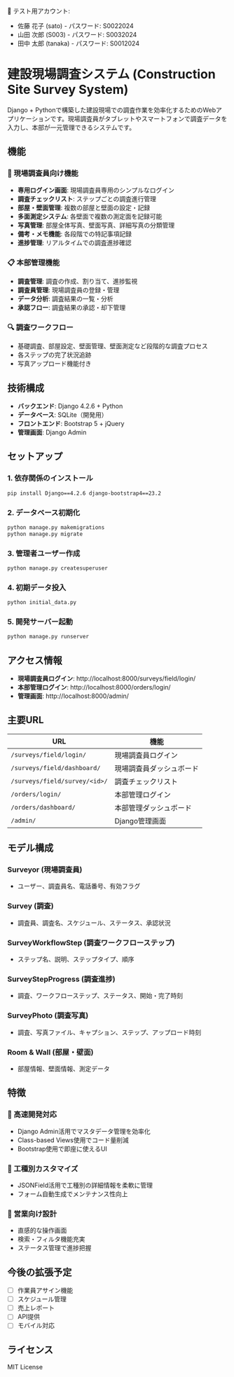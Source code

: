   🔐 テスト用アカウント:
  - 佐藤 花子 (sato) - パスワード: S0022024
  - 山田 次郎 (S003) - パスワード: S0032024
  - 田中 太郎 (tanaka) - パスワード: S0012024
  


# 建設現場調査システム (Construction Site Survey System)

Django + Pythonで構築した建設現場での調査作業を効率化するためのWebアプリケーションです。現場調査員がタブレットやスマートフォンで調査データを入力し、本部が一元管理できるシステムです。

## 機能

### 🎯 現場調査員向け機能
- **専用ログイン画面**: 現場調査員専用のシンプルなログイン
- **調査チェックリスト**: ステップごとの調査進行管理
- **部屋・壁面管理**: 複数の部屋と壁面の設定・記録
- **多面測定システム**: 各壁面で複数の測定面を記録可能
- **写真管理**: 部屋全体写真、壁面写真、詳細写真の分類管理
- **備考・メモ機能**: 各段階での特記事項記録
- **進捗管理**: リアルタイムでの調査進捗確認

### 📋 本部管理機能
- **調査管理**: 調査の作成、割り当て、進捗監視
- **調査員管理**: 現場調査員の登録・管理
- **データ分析**: 調査結果の一覧・分析
- **承認フロー**: 調査結果の承認・却下管理

### 🔍 調査ワークフロー
- 基礎調査、部屋設定、壁面管理、壁面測定など段階的な調査プロセス
- 各ステップの完了状況追跡
- 写真アップロード機能付き

## 技術構成

- **バックエンド**: Django 4.2.6 + Python
- **データベース**: SQLite（開発用）
- **フロントエンド**: Bootstrap 5 + jQuery
- **管理画面**: Django Admin

## セットアップ

### 1. 依存関係のインストール
```bash
pip install Django==4.2.6 django-bootstrap4==23.2
```

### 2. データベース初期化
```bash
python manage.py makemigrations
python manage.py migrate
```

### 3. 管理者ユーザー作成
```bash
python manage.py createsuperuser
```

### 4. 初期データ投入
```bash
python initial_data.py
```

### 5. 開発サーバー起動
```bash
python manage.py runserver
```

## アクセス情報

- **現場調査員ログイン**: http://localhost:8000/surveys/field/login/
- **本部管理ログイン**: http://localhost:8000/orders/login/
- **管理画面**: http://localhost:8000/admin/

## 主要URL

| URL | 機能 |
|-----|------|
| `/surveys/field/login/` | 現場調査員ログイン |
| `/surveys/field/dashboard/` | 現場調査員ダッシュボード |
| `/surveys/field/survey/<id>/` | 調査チェックリスト |
| `/orders/login/` | 本部管理ログイン |
| `/orders/dashboard/` | 本部管理ダッシュボード |
| `/admin/` | Django管理画面 |

## モデル構成

### Surveyor (現場調査員)
- ユーザー、調査員名、電話番号、有効フラグ

### Survey (調査)
- 調査員、調査名、スケジュール、ステータス、承認状況

### SurveyWorkflowStep (調査ワークフローステップ)
- ステップ名、説明、ステップタイプ、順序

### SurveyStepProgress (調査進捗)
- 調査、ワークフローステップ、ステータス、開始・完了時刻

### SurveyPhoto (調査写真)
- 調査、写真ファイル、キャプション、ステップ、アップロード時刻

### Room & Wall (部屋・壁面)
- 部屋情報、壁面情報、測定データ

## 特徴

### 🚀 高速開発対応
- Django Admin活用でマスタデータ管理を効率化
- Class-based Views使用でコード量削減
- Bootstrap使用で即座に使えるUI

### 🎨 工種別カスタマイズ
- JSONField活用で工種別の詳細情報を柔軟に管理
- フォーム自動生成でメンテナンス性向上

### 💼 営業向け設計
- 直感的な操作画面
- 検索・フィルタ機能充実
- ステータス管理で進捗把握

## 今後の拡張予定

- [ ] 作業員アサイン機能
- [ ] スケジュール管理
- [ ] 売上レポート
- [ ] API提供
- [ ] モバイル対応

## ライセンス

MIT License